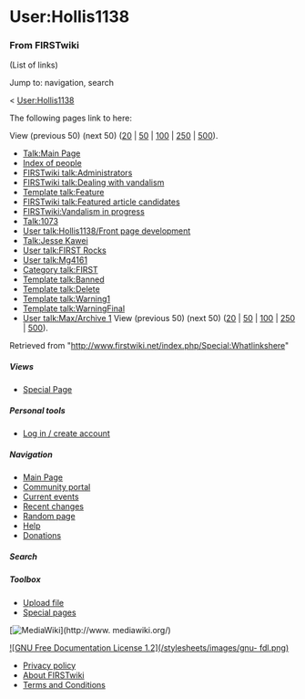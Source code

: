 # User:Hollis1138

### From FIRSTwiki

(List of links)

Jump to: navigation, search

&lt; [User:Hollis1138](/index.php?title=User:Hollis1138&redirect=no
"User:Hollis1138" )  

The following pages link to here:

View (previous 50) (next 50)
([20](/index.php?title=Special:Whatlinkshere/User:Hollis1138&limit=20&from=0
"Special:Whatlinkshere/User:Hollis1138" ) |
[50](/index.php?title=Special:Whatlinkshere/User:Hollis1138&limit=50&from=0
"Special:Whatlinkshere/User:Hollis1138" ) |
[100](/index.php?title=Special:Whatlinkshere/User:Hollis1138&limit=100&from=0
"Special:Whatlinkshere/User:Hollis1138" ) |
[250](/index.php?title=Special:Whatlinkshere/User:Hollis1138&limit=250&from=0
"Special:Whatlinkshere/User:Hollis1138" ) |
[500](/index.php?title=Special:Whatlinkshere/User:Hollis1138&limit=500&from=0
"Special:Whatlinkshere/User:Hollis1138" )).

  * [Talk:Main Page](/index.php/Talk:Main_Page "Talk:Main Page" )
  * [Index of people](/index.php/Index_of_people "Index of people" )
  * [FIRSTwiki talk:Administrators](/index.php/FIRSTwiki_talk:Administrators "FIRSTwiki talk:Administrators" )
  * [FIRSTwiki talk:Dealing with vandalism](/index.php/FIRSTwiki_talk:Dealing_with_vandalism "FIRSTwiki talk:Dealing with vandalism" )
  * [Template talk:Feature](/index.php/Template_talk:Feature "Template talk:Feature" )
  * [FIRSTwiki talk:Featured article candidates](/index.php/FIRSTwiki_talk:Featured_article_candidates "FIRSTwiki talk:Featured article candidates" )
  * [FIRSTwiki:Vandalism in progress](/index.php/FIRSTwiki:Vandalism_in_progress "FIRSTwiki:Vandalism in progress" )
  * [Talk:1073](/index.php/Talk:1073 "Talk:1073" )
  * [User talk:Hollis1138/Front page development](/index.php/User_talk:Hollis1138/Front_page_development "User talk:Hollis1138/Front page development" )
  * [Talk:Jesse Kawei](/index.php/Talk:Jesse_Kawei "Talk:Jesse Kawei" )
  * [User talk:FIRST Rocks](/index.php/User_talk:FIRST_Rocks "User talk:FIRST Rocks" )
  * [User talk:Mg4161](/index.php/User_talk:Mg4161 "User talk:Mg4161" )
  * [Category talk:FIRST](/index.php/Category_talk:FIRST "Category talk:FIRST" )
  * [Template talk:Banned](/index.php/Template_talk:Banned "Template talk:Banned" )
  * [Template talk:Delete](/index.php/Template_talk:Delete "Template talk:Delete" )
  * [Template talk:Warning1](/index.php/Template_talk:Warning1 "Template talk:Warning1" )
  * [Template talk:WarningFinal](/index.php/Template_talk:WarningFinal "Template talk:WarningFinal" )
  * [User talk:Max/Archive 1](/index.php/User_talk:Max/Archive_1 "User talk:Max/Archive 1" )
View (previous 50) (next 50)
([20](/index.php?title=Special:Whatlinkshere/User:Hollis1138&limit=20&from=0
"Special:Whatlinkshere/User:Hollis1138" ) |
[50](/index.php?title=Special:Whatlinkshere/User:Hollis1138&limit=50&from=0
"Special:Whatlinkshere/User:Hollis1138" ) |
[100](/index.php?title=Special:Whatlinkshere/User:Hollis1138&limit=100&from=0
"Special:Whatlinkshere/User:Hollis1138" ) |
[250](/index.php?title=Special:Whatlinkshere/User:Hollis1138&limit=250&from=0
"Special:Whatlinkshere/User:Hollis1138" ) |
[500](/index.php?title=Special:Whatlinkshere/User:Hollis1138&limit=500&from=0
"Special:Whatlinkshere/User:Hollis1138" )).

Retrieved from "<http://www.firstwiki.net/index.php/Special:Whatlinkshere>"

##### Views

  * [Special Page](/index.php/Special:Whatlinkshere/User:Hollis1138)

##### Personal tools

  * [Log in / create account](/index.php?title=Special:Userlogin&returnto=Special:Whatlinkshere)

[](/index.php/Main_Page "Main Page" )

##### Navigation

  * [Main Page](/index.php/Main_Page)
  * [Community portal](/index.php/FIRSTwiki:Community_portal)
  * [Current events](/index.php/Current_events)
  * [Recent changes](/index.php/Special:Recentchanges)
  * [Random page](/index.php/Special:Random)
  * [Help](/index.php/Help:Contents)
  * [Donations](/index.php/FIRSTwiki:Site_support)

##### Search



##### Toolbox

  * [Upload file](/index.php/Special:Upload)
  * [Special pages](/index.php/Special:Specialpages)

[![MediaWiki](/skins/common/images/poweredby_mediawiki_88x31.png)](http://www.
mediawiki.org/)

[![GNU Free Documentation License 1.2](/stylesheets/images/gnu-
fdl.png)](http://www.gnu.org/copyleft/fdl.html)

  * [Privacy policy](/index.php/FIRSTwiki:Privacy_policy "FIRSTwiki:Privacy policy" )
  * [About FIRSTwiki](/index.php/FIRSTwiki:About "FIRSTwiki:About" )
  * [Terms and Conditions](/index.php/FIRSTwiki:Terms_and_conditions "FIRSTwiki:Terms and conditions" )

